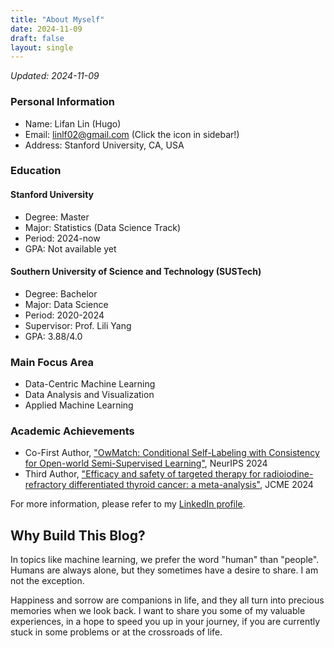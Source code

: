 ```yaml
---
title: "About Myself"
date: 2024-11-09
draft: false
layout: single
---
```


*Updated: 2024-11-09*

### Personal Information
- Name: Lifan Lin (Hugo)
- Email: linlf02@gmail.com (Click the icon in sidebar!)
- Address: Stanford University, CA, USA

### Education

#### Stanford University
- Degree: Master
- Major: Statistics (Data Science Track)
- Period: 2024-now
- GPA: Not available yet

#### Southern University of Science and Technology (SUSTech)
- Degree: Bachelor
- Major: Data Science
- Period: 2020-2024
- Supervisor: Prof. Lili Yang
- GPA: 3.88/4.0

### Main Focus Area
- Data-Centric Machine Learning
- Data Analysis and Visualization
- Applied Machine Learning

### Academic Achievements
- Co-First Author, ["OwMatch: Conditional Self-Labeling with Consistency for Open-world Semi-Supervised Learning"](https://openreview.net/pdf?id=rle9X7DQuH), NeurIPS 2024
- Third Author, ["Efficacy and safety of targeted therapy for radioiodine-refractory differentiated thyroid cancer: a meta-analysis"](https://academic.oup.com/jcem/advance-article-abstract/doi/10.1210/clinem/dgae617/7760305?redirectedFrom=fulltext), JCME 2024

For more information, please refer to my [LinkedIn profile](https://www.linkedin.com/in/lifanlin/).

## Why Build This Blog?

In topics like machine learning, we prefer the word "human" than "people". Humans are always alone, but they sometimes have a desire to share. I am not the exception.

Happiness and sorrow are companions in life, and they all turn into precious memories when we look back. I want to share you some of my valuable experiences, in a hope to speed you up in your journey, if you are currently stuck in some problems or at the crossroads of life.